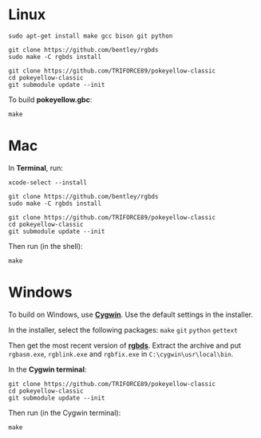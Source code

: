 # Linux

	sudo apt-get install make gcc bison git python

	git clone https://github.com/bentley/rgbds
	sudo make -C rgbds install

	git clone https://github.com/TRIFORCE89/pokeyellow-classic
	cd pokeyellow-classic
	git submodule update --init

To build **pokeyellow.gbc**:

	make


# Mac

In **Terminal**, run:

	xcode-select --install

	git clone https://github.com/bentley/rgbds
	sudo make -C rgbds install

	git clone https://github.com/TRIFORCE89/pokeyellow-classic
	cd pokeyellow-classic
	git submodule update --init

Then run (in the shell):

	make


# Windows

To build on Windows, use [**Cygwin**](http://cygwin.com/install.html). Use the default settings in the installer.

In the installer, select the following packages: `make` `git` `python` `gettext`

Then get the most recent version of [**rgbds**](https://github.com/rednex/rgbds/releases/).
Extract the archive and put `rgbasm.exe`, `rgblink.exe` and `rgbfix.exe` in `C:\cygwin\usr\local\bin`.

In the **Cygwin terminal**:

	git clone https://github.com/TRIFORCE89/pokeyellow-classic
	cd pokeyellow-classic
	git submodule update --init

Then run (in the Cygwin terminal):

	make
